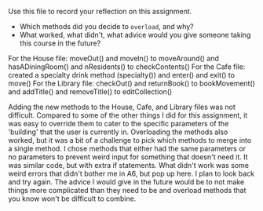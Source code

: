 Use this file to record your reflection on this assignment.

- Which methods did you decide to `overload`, and why?
- What worked, what didn't, what advice would you give someone taking this course in the future?

For the House file: moveOut() and moveIn() to moveAround() and hasADiningRoom() and nResidents() to checkContents()
For the Cafe file: created a specialty drink method (specialty()) and enter() and exit() to move()
For the Library file: checkOut() and returnBook() to bookMovement() and addTitle() and removeTitle() to editCollection() 

Adding the new methods to the House, Cafe, and Library files was not difficult. Compared to some of the other things I did for this assignment, it was easy to override them to cater to the specific parameters of the 'building' that the user is currently in. Overloading the methods also worked, but it was a bit of a challenge to pick which methods to merge into a single method. I chose methods that either had the same parameters or no parameters to prevent weird input for something that doesn't need it. It was similar code, but with extra if statements. What didn't work was some weird errors that didn't bother me in A6, but pop up here. I plan to look back and try again. The advice I would give in the future would be to not make things more complicated than they need to be and overload methods that you know won't be difficult to combine. 